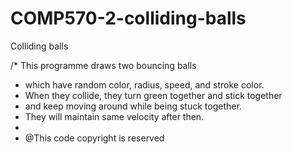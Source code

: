 # COMP570-2-colliding-balls
Colliding balls 

/* This programme draws two bouncing balls
 * which have random color, radius, speed, and stroke color.
 * When they collide, they turn green together and stick together
 * and keep moving around while being stuck together.
 * They will maintain same velocity after then. 
 *
 * @This code copyright is reserved 
